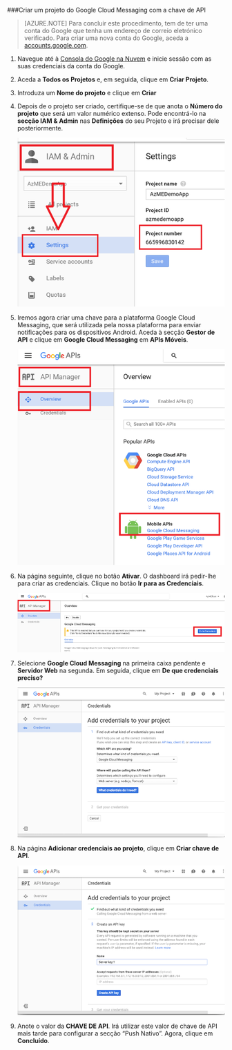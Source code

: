 
###Criar um projeto do Google Cloud Messaging com a chave de API

>[AZURE.NOTE] Para concluir este procedimento, tem de ter uma conta do Google que tenha um endereço de correio eletrónico verificado. Para criar uma nova conta do Google, aceda a <a href="http://go.microsoft.com/fwlink/p/?LinkId=268302" target="_blank">accounts.google.com</a>.

1. Navegue até à [Consola do Google na Nuvem](https://console.developers.google.com/project) e inicie sessão com as suas credenciais da conta do Google.

2. Aceda a **Todos os Projetos** e, em seguida, clique em **Criar Projeto**.

3. Introduza um **Nome do projeto** e clique em **Criar**

4. Depois de o projeto ser criado, certifique-se de que anota o **Número do projeto** que será um valor numérico extenso. Pode encontrá-lo na **secção IAM & Admin** nas **Definições** do seu Projeto e irá precisar dele posteriormente. 
 
    ![](./media/mobile-engagement-enable-google-cloud-messaging/project-number.png)

5. Iremos agora criar uma chave para a plataforma Google Cloud Messaging, que será utilizada pela nossa plataforma para enviar notificações para os dispositivos Android. Aceda à secção **Gestor de API** e clique em **Google Cloud Messaging** em **APIs Móveis**. 

    ![](./media/mobile-engagement-enable-google-cloud-messaging/gcm.png)

6. Na página seguinte, clique no botão **Ativar**. O dashboard irá pedir-lhe para criar as credenciais. Clique no botão **Ir para as Credenciais**. 

    ![](./media/mobile-engagement-enable-google-cloud-messaging/enable-GCM.png)

6. Selecione **Google Cloud Messaging** na primeira caixa pendente e **Servidor Web** na segunda. Em seguida, clique em **De que credenciais preciso?**

    ![](./media/mobile-engagement-enable-google-cloud-messaging/create-server-key.png)

7. Na página **Adicionar credenciais ao projeto**, clique em **Criar chave de API**.

    ![](./media/mobile-engagement-enable-google-cloud-messaging/create-server-key5.png)

8. Anote o valor da **CHAVE DE API**. Irá utilizar este valor de chave de API mais tarde para configurar a secção “Push Nativo”. Agora, clique em **Concluído**.


<!--HONumber=Sep16_HO3-->


